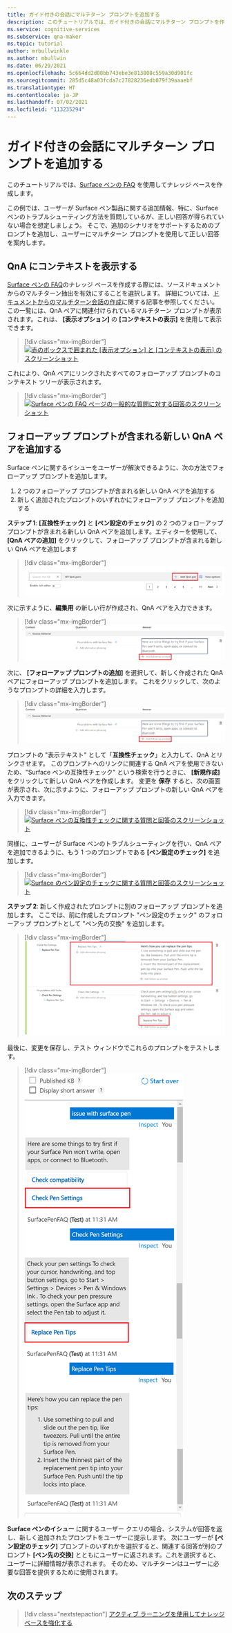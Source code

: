 ```yaml
---
title: ガイド付きの会話にマルチターン プロンプトを追加する
description: このチュートリアルでは、ガイド付きの会話にマルチターン プロンプトを作成する方法について説明します。
ms.service: cognitive-services
ms.subservice: qna-maker
ms.topic: tutorial
author: mrbullwinkle
ms.author: mbullwin
ms.date: 06/29/2021
ms.openlocfilehash: 5c664dd2d08bb743ebe3e813808c559a30d901fc
ms.sourcegitcommit: 285d5c48a03fcda7c27828236edb079f39aaaebf
ms.translationtype: HT
ms.contentlocale: ja-JP
ms.lasthandoff: 07/02/2021
ms.locfileid: "113235294"
---
```

# <a name="add-guided-conversations-with-multi-turn-prompts"></a>ガイド付きの会話にマルチターン プロンプトを追加する

 このチュートリアルでは、[Surface ペンの FAQ](https://support.microsoft.com/surface/how-to-use-your-surface-pen-8a403519-cd1f-15b2-c9df-faa5aa924e98) を使用してナレッジ ベースを作成します。

この例では、ユーザーが Surface ペン製品に関する追加情報、特に、Surface ペンのトラブルシューティング方法を質問しているが、正しい回答が得られていない場合を想定しましょう。 そこで、追加のシナリオをサポートするためのプロンプトを追加し、ユーザーにマルチターン プロンプトを使用して正しい回答を案内します。

## <a name="view-qnas-with-context"></a>QnA にコンテキストを表示する
[Surface ペンの FAQ](https://support.microsoft.com/surface/how-to-use-your-surface-pen-8a403519-cd1f-15b2-c9df-faa5aa924e98)のナレッジ ベースを作成する際には、ソースドキュメントからのマルチターン抽出を有効にすることを選択します。 詳細については、[ドキュメントからのマルチターン会話の作成](../how-to/multiturn-conversation.md#create-a-multi-turn-conversation-from-a-documents-structure)に関する記事を参照してください。 この一覧には、QnA ペアに関連付けられているマルチターン プロンプトが表示されます。これは、 **[表示オプション]** の **[コンテキストの表示]** を使用して表示できます。

> [!div class="mx-imgBorder"]
> [ ![赤のボックスで囲まれた [表示オプション] と [コンテキストの表示] のスクリーンショット]( ../media/guided-conversations/show-context.png) ]( ../media/guided-conversations/show-context.png#lightbox)

これにより、QnA ペアにリンクされたすべてのフォローアップ プロンプトのコンテキスト ツリーが表示されます。 

> [!div class="mx-imgBorder"]
> [ ![Surface ペンの FAQ ページの一般的な質問に対する回答のスクリーンショット]( ../media/guided-conversations/source.png) ]( ../media/guided-conversations/source.png#lightbox)

## <a name="add-new-qna-pair-with-follow-up-prompts"></a>フォローアップ プロンプトが含まれる新しい QnA ペアを追加する

Surface ペンに関するイシューをユーザーが解決できるように、次の方法でフォローアップ プロンプトを追加します。

1.  2 つのフォローアップ プロンプトが含まれる新しい QnA ペアを追加する
2.  新しく追加されたプロンプトのいずれかにフォローアップ プロンプトを追加する

**ステップ 1**: **[互換性チェック]** と **[ペン設定のチェック]** の 2 つのフォローアップ プロンプトが含まれる新しい QnA ペアを追加します。エディターを使用して、 **[QnA ペアの追加]** をクリックして、フォローアップ プロンプトが含まれる新しい QnA ペアを追加します

> [!div class="mx-imgBorder"]
> [ ![UI の [QnA ペアの追加] が赤いボックスで強調表示されているスクリーンショット]( ../media/guided-conversations/add-pair.png) ]( ../media/guided-conversations/add-pair.png#lightbox)

次に示すように、**編集用** の新しい行が作成され、QnA ペアを入力できます。

> [!div class="mx-imgBorder"]
> [ ![UI の [フォローアップ プロンプトの追加] が強調表示されているスクリーンショット]( ../media/guided-conversations/follow-up.png) ]( ../media/guided-conversations/follow-up.png#lightbox)

次に、 **[フォローアップ プロンプトの追加]** を選択して、新しく作成された QnA ペアにフォローアップ プロンプトを追加します。 これをクリックして、次のようなプロンプトの詳細を入力します。

> [!div class="mx-imgBorder"]
> [ ![UI の [フォローアップ プロンプトの追加] が強調表示されているスクリーンショット]( ../media/guided-conversations/follow-up.png) ]( ../media/guided-conversations/follow-up.png#lightbox)

プロンプトの "表示テキスト" として「**互換性チェック**」と入力して、QnA とリンクさせます。 このプロンプトへのリンクに関連する QnA ペアを使用できないため、"Surface ペンの互換性チェック" という検索を行うときに、 **[新規作成]** をクリックして新しい QnA ペアを作成します。 変更を **保存** すると、次の画面が表示され、次に示すように、フォローアップ プロンプトの新しい QnA ペアを入力できます。

> [!div class="mx-imgBorder"]
> [ ![Surface ペンの互換性チェックに関する質問と回答のスクリーンショット]( ../media/guided-conversations/check-compatibility.png) ]( ../media/guided-conversations/check-compatibility.png#lightbox)

同様に、ユーザーが Surface ペンのトラブルシューティングを行い、QnA ペアを追加できるように、もう 1 つのプロンプトである **[ペン設定のチェック]** を追加します。

> [!div class="mx-imgBorder"]
> [ ![Surface のペン設定のチェックに関する質問と回答のスクリーンショット]( ../media/guided-conversations/check-pen-settings.png) ]( ../media/guided-conversations/check-pen-settings.png#lightbox)

**ステップ 2**: 新しく作成されたプロンプトに別のフォローアップ プロンプトを追加します。 ここでは、前に作成したプロンプト "ペン設定のチェック" のフォローアップ プロンプトとして "ペン先の交換" を追加します。

> [!div class="mx-imgBorder"]
> [ ![ペン先の交換に関する情報が赤いボックスで表示された Surface のペン設定のチェックの質問と回答のスクリーンショット]( ../media/guided-conversations/replace-pen-tips.png) ]( ../media/guided-conversations/replace-pen-tips.png#lightbox)

最後に、変更を保存し、テスト ウィンドウでこれらのプロンプトをテストします。 

> [!div class="mx-imgBorder"]
> [ ![QnAMaker テスト ウィンドウのスクリーンショット]( ../media/guided-conversations/test-pane.png) ]( ../media/guided-conversations/test-pane.png#lightbox)

**Surface ペンのイシュー** に関するユーザー クエリの場合、システムが回答を返し、新しく追加されたプロンプトをユーザーに提示します。 次にユーザーが **[ペン設定のチェック]** プロンプトのいずれかを選択すると、関連する回答が別のプロンプト **[ペン先の交換]** とともにユーザーに返されます。これを選択すると、ユーザーに詳細情報が表示されます。 そのため、マルチターンはユーザーに必要な回答を提供するために使用されます。

## <a name="next-steps"></a>次のステップ

> [!div class="nextstepaction"]
> [アクティブ ラーニングを使用してナレッジ ベースを強化する](active-learning.md)